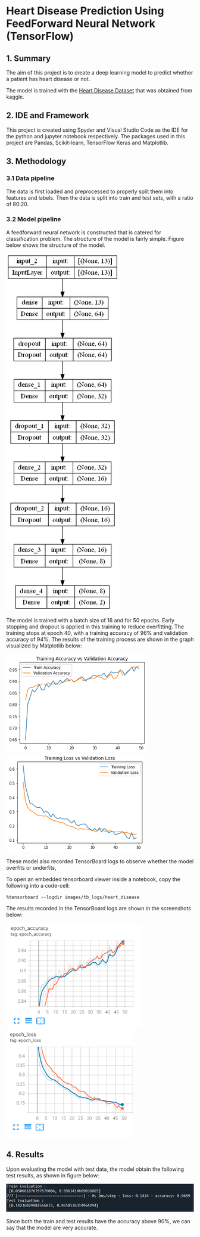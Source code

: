 # Heart Disease Prediction Using FeedForward Neural Network (TensorFlow)

## 1. Summary

The aim of this project is to create a deep learning model to predict whether a patient has heart disease or not.

The model is trained with the [Heart Disease Dataset](https://www.kaggle.com/datasets/johnsmith88/heart-disease-dataset) that was obtained from kaggle.

## 2. IDE and Framework

This project is created using Spyder and Visual Studio Code as the IDE for the python and jupyter notebook respectively. The packages used in this project are Pandas, Scikit-learn, TensorFlow Keras and Matplotlib.

## 3. Methodology

### 3.1 Data pipeline

The data is first loaded and preprocessed to properly split them into features and labels. Then the data is split into train and test sets, with a ratio of 80:20.

### 3.2 Model pipeline

A feedforward neural network is constructed that is catered for classification problem. The structure of the model is fairly simple. Figure below shows the structure of the model.

![Model Structure](images/model_1.png)

The model is trained with a batch size of 16 and for 50 epochs. Early stopping and dropout is applied in this training to reduce overfitting. The training stops at epoch 40, with a training accuracy of 96% and validation accuracy of 94%. The results of the training process are shown in the graph visualized by Matplotlib below: 

![Train Acc vs Val Acc](images/train_acc_vs_val_acc.png)
![Train Loss vs Val Loss](images/train_loss_vs_val_loss.png)

These model also recorded TensorBoard logs to observe whether the model overfits or underfits,

To open an embedded tensorboard viewer inside a notebook, copy the following into a code-cell:
```
%tensorboard --logdir images/tb_logs/heart_disease

```

The results recorded in the TensorBoard logs are shown in the screenshots below:

![TB epoch  accuracy](images/tb_epoch_accuracy.png)
![TB epoch loss](images/tb_epoch_loss.png)

## 4. Results

Upon evaluating the model with test data, the model obtain the following test results, as shown in figure below:

![Train Test Results](images/train_test_results.png)

Since both the train and test results have the accuracy above 90%, we can say that the model are very accurate.